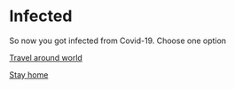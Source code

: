 # Infected
So now you got infected from Covid-19. Choose one option

[Travel around world](InfectMorePeople.md)

[Stay home](GetBetter.md)